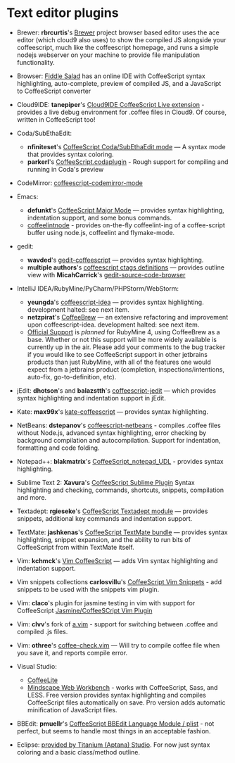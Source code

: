 # Text editor plugins

* Brewer: **rbrcurtis**'s [Brewer](https://github.com/rbrcurtis/Brewer) project browser based editor uses the ace editor (which cloud9 also uses) to show the compiled JS alongside your coffeescript, much like the coffeescript homepage, and runs a simple nodejs webserver on your machine to provide file manipulation functionality.

* Browser: [Fiddle Salad](http://fiddlesalad.com/) has an online IDE with CoffeeScript syntax highlighting, auto-complete, preview of compiled JS, and a JavaScript to CoffeeScript converter

* Cloud9IDE: **tanepiper**'s [Cloud9IDE CoffeeScript Live extension](https://github.com/tanepiper/cloud9-livecoffee-ext) - provides a live debug environment for .coffee files in Cloud9.  Of course, written in CoffeeScript too!

* Coda/SubEthaEdit: 
  * **nfiniteset**'s [CoffeeScript Coda/SubEthaEdit mode](http://github.com/nfiniteset/CoffeeScript.mode) — A syntax mode that provides syntax coloring.
  * **parkerl**'s [CoffeeScript.codaplugin](https://github.com/parkerl/CoffeeScript.codaplugin) - Rough support for compiling and running in Coda's preview

* CodeMirror: [coffeescript-codemirror-mode](https://github.com/pickhardt/coffeescript-codemirror-mode)

* Emacs: 
  * **defunkt**'s [CoffeeScript Major Mode](http://github.com/defunkt/coffee-mode) — provides syntax highlighting, indentation support, and some bonus commands.
  * [coffeelintnode](https://github.com/ajkavanagh/coffeelintnode) - provides on-the-fly coffeelint-ing of a coffee-script buffer using node.js, coffeelint and flymake-mode.

* gedit: 
  * **wavded**'s [gedit-coffeescript](http://github.com/wavded/gedit-coffeescript) — provides syntax highlighting.
  * **multiple authors**'s [coffeescript ctags definitions](https://gist.github.com/2901844) — provides outline view with **MicahCarrick**'s [gedit-source-code-browser](https://github.com/Quixotix/gedit-source-code-browser)

* IntelliJ IDEA/RubyMine/PyCharm/PHPStorm/WebStorm:
  * **yeungda**'s [coffeescript-idea](http://yeungda.github.com/coffeescript-idea/) — provides syntax highlighting. development halted: see next item.
  * **netzpirat**'s [CoffeeBrew](https://github.com/netzpirat/coffee-brew) — an extensive refactoring and improvement upon coffeescript-idea. development halted: see next item.
  * [Official Support](http://youtrack.jetbrains.net/issue/RUBY-5943) is *planned* for RubyMine 4, using CoffeeBrew as a base. Whether or not this support will be more widely available is currently up in the air. Please add your comments to the bug tracker if you would like to see CoffeeScript support in other jetbrains products than just RubyMine, with all of the features one would expect from a jetbrains product (completion, inspections/intentions, auto-fix, go-to-definition, etc).

* jEdit: **dhotson**'s and **balazstth**'s [coffeescript-jedit](https://github.com/dhotson/coffeescript-jedit) — which provides syntax highlighting and indentation support in jEdit.

* Kate: **max99x**'s [kate-coffeescript](https://github.com/max99x/kate-coffeescript) — provides syntax highlighting.

* NetBeans: **dstepanov**'s [coffeescript-netbeans](https://github.com/dstepanov/coffeescript-netbeans) - compiles .coffee files without Node.js, advanced syntax highlighting, error checking by background compilation and autocompilation. Support for indentation, formatting and code folding.

* Notepad++: **blakmatrix**'s [CoffeeScript_notepad_UDL](https://github.com/blakmatrix/CoffeeScript_notepad_UDL) - provides syntax highlighting.

* Sublime Text 2: **Xavura**'s [CoffeeScript Sublime Plugin](https://github.com/Xavura/CoffeeScript-Sublime-Plugin) Syntax highlighting and checking, commands, shortcuts, snippets, compilation and more.

* Textadept: **rgieseke**'s [CoffeeScript Textadept module](http://rgieseke.github.com/ta-coffeescript) — provides snippets, additional key commands and indentation support.

* TextMate: **jashkenas**'s [CoffeeScript TextMate bundle](http://github.com/jashkenas/coffee-script-tmbundle) — provides syntax highlighting, snippet expansion, and the ability to run bits of CoffeeScript from within TextMate itself.

* Vim: **kchmck**'s [Vim CoffeeScript](http://github.com/kchmck/vim-coffee-script) — adds Vim syntax highlighting and indentation support.

* Vim snippets collections **carlosvillu**'s [CoffeeScript Vim Snippets](https://github.com/carlosvillu/coffeScript-VIM-Snippets) - add snippets to be used with the snippets vim plugin.

* Vim: **claco**'s plugin for jasmine testing in vim with support for CoffeeScript [Jasmine/CoffeeSCript Vim Plugin](https://github.com/claco/jasmine.vim)

* Vim: **clvv**'s fork of [a.vim](https://github.com/clvv/a.vim) - support for switching between .coffee and compiled .js files.
* Vim: **othree**'s [coffee-check.vim](https://github.com/othree/coffee-check.vim) — Will try to compile coffee file when you save it, and reports compile error.

* Visual Studio: 
  * [CoffeeLite](https://github.com/chrisdunelm/CoffeeLite)
  * [Mindscape Web Workbench](http://www.mindscapehq.com/products/web-workbench) - works with CoffeeScript, Sass, and LESS. Free version provides syntax highlighting and compiles CoffeeScript files automatically on save. Pro version adds automatic minification of JavaScript files.

* BBEdit: **pmuellr**'s [CoffeeScript BBEdit Language Module / plist](https://gist.github.com/1004413) - not perfect, but seems to handle most things in an acceptable fashion.

* Eclipse: [provided by Titanium (Aptana) Studio](http://jira.appcelerator.org/browse/APSTUD-2451). For now just syntax coloring and a basic class/method outline.